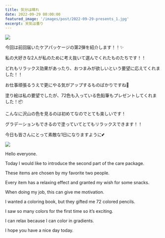 ```yaml
---
title: 気分は晴れ
date: 2022-09-29 00:00:00
featured_image: '/images/post/2022-09-29-presents_1.jpg'
excerpt: 天気は曇り
---
```


![](https://yutarochan.github.io/yurumina/images/post/2022-09-29-presents_1.jpg)

今回は前回届いたケアパッケージの第2弾を紹介します！！✨

私の大好きな2人が私のために考え抜いて選んでくれたものたちです！！

どれもリラックス効果があったり、おつまみが欲しいという要望に応えてくれました！！

お仕事頑張るうえで更にやる気がアップするものばかりですね🙌


塗り絵は私の要望でしたが、72色も入っている色鉛筆もプレゼントしてくれました！📦

こんなに沢山の色を見るのは初めてなのでとても楽しいです！

グラデーションもできるので塗っていてとてもリラックスできます！！

今日も皆さんにとって素敵な1日になりますように💕

![](https://yutarochan.github.io/yurumina/images/post/2022-09-29-presents_2.jpg)

Hello everyone.

Today I would like to introduce the second part of the care package.

These items are chosen by my favorite two people.

Every item has a relaxing effect and granted my wish for some snacks.

When doing my job, this can give me motivation.

I wanted a coloring book, but they gifted me 72 colored pencils.

I saw so many colors for the first time so it’s exciting.

I can relax because I can color in gradients.

I hope you have a nice day today.   
